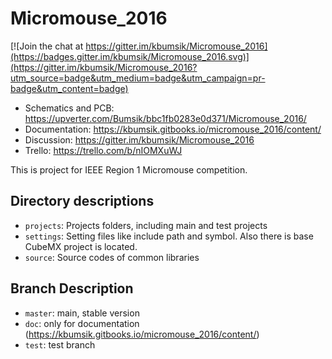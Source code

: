# Micromouse_2016

[![Join the chat at https://gitter.im/kbumsik/Micromouse_2016](https://badges.gitter.im/kbumsik/Micromouse_2016.svg)](https://gitter.im/kbumsik/Micromouse_2016?utm_source=badge&utm_medium=badge&utm_campaign=pr-badge&utm_content=badge)

* Schematics and PCB: https://upverter.com/Bumsik/bbc1fb0283e0d371/Micromouse_2016/
* Documentation: https://kbumsik.gitbooks.io/micromouse_2016/content/
* Discussion: https://gitter.im/kbumsik/Micromouse_2016
* Trello: https://trello.com/b/nIOMXuWJ

This is project for IEEE Region 1 Micromouse competition.

## Directory descriptions
* `projects`: Projects folders, including main and test projects
* `settings`: Setting files like include path and symbol. Also there is base CubeMX project is located.
* `source`: Source codes of common libraries

## Branch Description
* `master`: main, stable version
* `doc`: only for documentation (https://kbumsik.gitbooks.io/micromouse_2016/content/)
* `test`: test branch
